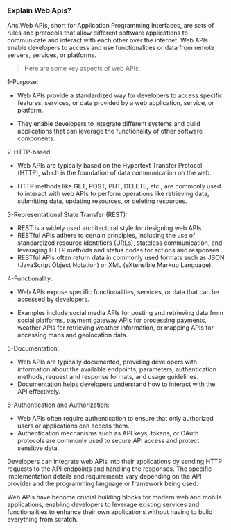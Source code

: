 ### Explain Web Apis?
Ans:Web APIs, short for Application Programming Interfaces, are sets of rules and protocols that allow different software applications to communicate and interact with each other over the internet. Web APIs enable developers to access and use functionalities or data from remote servers, services, or platforms.

> Here are some key aspects of web APIs:

1-Purpose:

* Web APIs provide a standardized way for developers to access specific features, services, or data provided by a web application, service, or platform.

* They enable developers to integrate different systems and build applications that can leverage the functionality of other software components.

2-HTTP-based:

* Web APIs are typically based on the Hypertext Transfer Protocol (HTTP), which is the foundation of data communication on the web.

* HTTP methods like GET, POST, PUT, DELETE, etc., are commonly used to interact with web APIs to perform operations like retrieving data, submitting data, updating resources, or deleting resources.

3-Representational State Transfer (REST):

* REST is a widely used architectural style for designing web APIs.
* RESTful APIs adhere to certain principles, including the use of standardized resource identifiers (URLs), stateless communication, and leveraging HTTP methods and status codes for actions and responses.
* RESTful APIs often return data in commonly used formats such as JSON (JavaScript Object Notation) or XML (eXtensible Markup Language).

4-Functionality:

* Web APIs expose specific functionalities, services, or data that can be accessed by developers.

* Examples include social media APIs for posting and retrieving data from social platforms, payment gateway APIs for processing payments, weather APIs for retrieving weather information, or mapping APIs for accessing maps and geolocation data.

5-Documentation:

* Web APIs are typically documented, providing developers with information about the available endpoints, parameters, authentication methods, request and response formats, and usage guidelines.
* Documentation helps developers understand how to interact with the API effectively.

6-Authentication and Authorization:

* Web APIs often require authentication to ensure that only authorized users or applications can access them.
* Authentication mechanisms such as API keys, tokens, or OAuth protocols are commonly used to secure API access and protect sensitive data.

Developers can integrate web APIs into their applications by sending HTTP requests to the API endpoints and handling the responses. The specific implementation details and requirements vary depending on the API provider and the programming language or framework being used.

Web APIs have become crucial building blocks for modern web and mobile applications, enabling developers to leverage existing services and functionalities to enhance their own applications without having to build everything from scratch.

